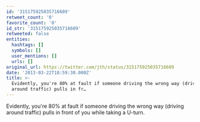 ```yaml
---
id: '315175925035716609'
retweet_count: '0'
favorite_count: '0'
id_str: '315175925035716609'
retweeted: false
entities:
  hashtags: []
  symbols: []
  user_mentions: []
  urls: []
original_url: https://twitter.com/jth/status/315175925035716609
date: '2013-03-22T18:59:30.000Z'
title: >-
  Evidently, you're 80% at fault if someone driving the wrong way (driving
  around traffic) pulls in fr…
---
```


Evidently, you're 80% at fault if someone driving the wrong way (driving around traffic) pulls in front of you while taking a U-turn.